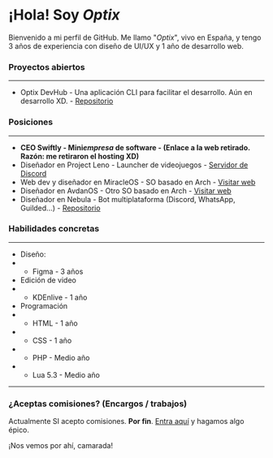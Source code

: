 # ¡Hola! Soy *Optix*

Bienvenido a mi perfil de GitHub. Me llamo "*Optix*", vivo en España, y tengo 3 años de experiencia con diseño de UI/UX y 1 año de desarrollo web.

### Proyectos abiertos
---
- Optix DevHub - Una aplicación CLI para facilitar el desarrollo. Aún en desarrollo XD. - [Repositorio](https://github.com/LeOptix/Optix-DevHub)

### Posiciones
---
- **CEO Swiftly - Mini*empresa* de software - (Enlace a la web retirado. Razón: me retiraron el hosting XD)**
- Diseñador en Project Leno - Launcher de videojuegos - [Servidor de Discord](https://discord.gg/PKY9TPrN)
- Web dev y diseñador en MiracleOS - SO basado en Arch - [Visitar web](https://miracle-os.github.io/)
- Diseñador en AvdanOS - Otro SO basado en Arch - [Visitar web](https://avdanos.com)
- Diseñador en Nebula - Bot multiplataforma (Discord, WhatsApp, Guilded...) - [Repositorio](https://github.com/NebulaTheBot)

### Habilidades concretas
---
- Diseño:
- - Figma - 3 años
- Edición de video
- - KDEnlive - 1 año
- Programación
- - HTML - 1 año
- - CSS - 1 año
- - PHP - Medio año
- - Lua 5.3 - Medio año
---

### ¿Aceptas comisiones? (Encargos / trabajos)

Actualmente SI acepto comisiones. **Por fin**. [Entra aquí](https://optix.rf.gd/bio/#trabajos) y hagamos algo épico.

¡Nos vemos por ahí, camarada!
